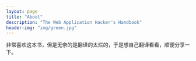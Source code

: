 ```yaml
---
layout: page
title: "About"
description: "The Web Application Hacker's Handbook" 
header-img: "img/green.jpg"
---
```


非常喜欢这本书，但是无奈的是翻译的太烂的，于是想自己翻译看看，顺便分享一下。




